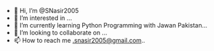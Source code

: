 - 👋 Hi, I’m @SNasir2005
- 👀 I’m interested in ...
- 🌱 I’m currently learning Python Programming with Jawan Pakistan...
- 💞️ I’m looking to collaborate on ...
- 📫 How to reach me .snasir2005@gmail.com..

<!---
SNasir2005/SNasir2005 is a ✨ special ✨ repository because its `README.md` (this file) appears on your GitHub profile.
You can click the Preview link to take a look at your changes.
--->
